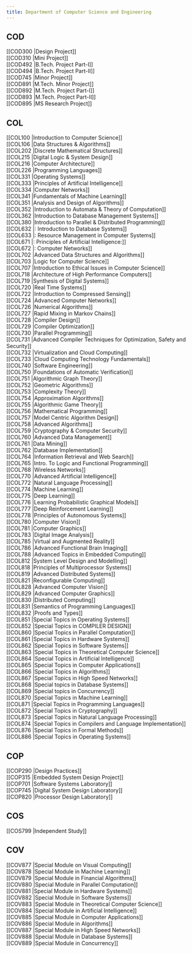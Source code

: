 ```yaml
---
title: Department of Computer Science and Engineering
---
```


## COD  
[[COD300 |Design Project]]  
[[COD310 |Mini Project]]  
[[COD492 |B.Tech. Project Part-I]]  
[[COD494 |B.Tech. Project Part-II]]  
[[COD745 |Minor Project]]  
[[COD891 |M.Tech. Minor Project]]  
[[COD892 |M.Tech. Project Part-I]]  
[[COD893 |M.Tech. Project Part-II]]  
[[COD895 |MS Research Project]]  


## COL  
[[COL100 |Introduction to Computer Science]]  
[[COL106 |Data Structures & Algorithms]]  
[[COL202 |Discrete Mathematical Structures]]  
[[COL215 |Digital Logic & System Design]]  
[[COL216 |Computer Architecture]]  
[[COL226 |Programming Languages]]  
[[COL331 |Operating Systems]]  
[[COL333 |Principles of Artificial Intelligence]]  
[[COL334 |Computer Networks]]  
[[COL341 |Fundamentals of Machine Learning]]  
[[COL351 |Analysis and Design of Algorithms]]  
[[COL352 |Introduction to Automata & Theory of Computation]]  
[[COL362 |Introduction to Database Management Systems]]  
[[COL380 |Introduction to Parallel & Distributed Programming]]  
[[COL632 |: Introduction to Database Systems]]  
[[COL633 |: Resource Management in Computer Systems]]  
[[COL671 |: Principles of Artificial Intelligence:]]  
[[COL672 |: Computer Networks]]  
[[COL702 |Advanced Data Structures and Algorithms]]  
[[COL703 |Logic for Computer Science]]  
[[COL707 |Introduction to Ethical Issues in Computer Science]]  
[[COL718 |Architecture of High Performance Computers]]  
[[COL719 |Synthesis of Digital Systems]]  
[[COL720 |Real Time Systems]]  
[[COL722 |Introduction to Compressed Sensing]]  
[[COL724 |Advanced Computer Networks]]  
[[COL726 |Numerical Algorithms]]  
[[COL727 |Rapid Mixing in Markov Chains]]  
[[COL728 |Compiler Design]]  
[[COL729 |Compiler Optimization]]  
[[COL730 |Parallel Programming]]  
[[COL731 |Advanced Compiler Techniques for Optimization, Safety and Security]]  
[[COL732 |Virtualization and Cloud Computing]]  
[[COL733 |Cloud Computing Technology Fundamentals]]  
[[COL740 |Software Engineering]]  
[[COL750 |Foundations of Automatic Verification]]  
[[COL751 |Algorithmic Graph Theory]]  
[[COL752 |Geometric Algorithms]]  
[[COL753 |Complexity Theory]]  
[[COL754 |Approximation Algorithms]]  
[[COL755 |Algorithmic Game Theory]]  
[[COL756 |Mathematical Programming]]  
[[COL757 |Model Centric Algorithm Design]]  
[[COL758 |Advanced Algorithms]]  
[[COL759 |Cryptography & Computer Security]]  
[[COL760 |Advanced Data Management]]  
[[COL761 |Data Mining]]  
[[COL762 |Database Implementation]]  
[[COL764 |Information Retrieval and Web Search]]  
[[COL765 |Intro. To Logic and Functional Programming]]  
[[COL768 |Wireless Networks]]  
[[COL770 |Advanced Artificial Intelligence]]  
[[COL772 |Natural Language Processing]]  
[[COL774 |Machine Learning]]  
[[COL775 |Deep Learning]]  
[[COL776 |Learning Probabilistic Graphical Models]]  
[[COL777 |Deep Reinforcement Learning]]  
[[COL778 |Principles of Autonomous Systems]]  
[[COL780 |Computer Vision]]  
[[COL781 |Computer Graphics]]  
[[COL783 |Digital Image Analysis]]  
[[COL785 |Virtual and Augmented Reality]]  
[[COL786 |Advanced Functional Brain Imaging]]  
[[COL788 |Advanced Topics in Embedded Computing]]  
[[COL812 |System Level Design and Modelling]]  
[[COL818 |Principles of Multiprocessor Systems]]  
[[COL819 |Advanced Distributed Systems]]  
[[COL821 |Reconfigurable Computing]]  
[[COL828 |Advanced Computer Vision]]  
[[COL829 |Advanced Computer Graphics]]  
[[COL830 |Distributed Computing]]  
[[COL831 |Semantics of Programming Languages]]  
[[COL832 |Proofs and Types]]  
[[COL851 |Special Topics in Operating Systems]]  
[[COL852 |Special Topics in COMPILER DESIGN]]  
[[COL860 |Special Topics in Parallel Computation]]  
[[COL861 |Special Topics in Hardware Systems]]  
[[COL862 |Special Topics in Software Systems]]  
[[COL863 |Special Topics in Theoretical Computer Science]]  
[[COL864 |Special Topics in Artificial Intelligence]]  
[[COL865 |Special Topics in Computer Applications]]  
[[COL866 |Special Topics in Algorithms]]  
[[COL867 |Special Topics in High Speed Networks]]  
[[COL868 |Special topics in Database Systems]]  
[[COL869 |Special topics in Concurrency]]  
[[COL870 |Special Topics in Machine Learning]]  
[[COL871 |Special Topics in Programming Languages]]  
[[COL872 |Special Topics in Cryptography]]  
[[COL873 |Special Topics in Natural Language Processing]]  
[[COL874 |Special Topics in Compilers and Language Implementation]]  
[[COL876 |Special Topics in Formal Methods]]  
[[COL886 |Special Topics in Operating Systems]]  


## COP  
[[COP290 |Design Practices]]  
[[COP315 |Embedded System Design Project]]  
[[COP701 |Software Systems Laboratory]]  
[[COP745 |Digital System Design Laboratory]]  
[[COP820 |Processor Design Laboratory]]  


## COS  
[[COS799 |Independent Study]]  


## COV  
[[COV877 |Special Module on Visual Computing]]  
[[COV878 |Special Module in Machine Learning]]  
[[COV879 |Special Module in Financial Algorithms]]  
[[COV880 |Special Module in Parallel Computation]]  
[[COV881 |Special Module in Hardware Systems]]  
[[COV882 |Special Module in Software Systems]]  
[[COV883 |Special Module in Theoretical Computer Science]]  
[[COV884 |Special Module in Artificial Intelligence]]  
[[COV885 |Special Module in Computer Applications]]  
[[COV886 |Special Module in Algorithms]]  
[[COV887 |Special Module in High Speed Networks]]  
[[COV888 |Special Module in Database Systems]]  
[[COV889 |Special Module in Concurrency]]  
